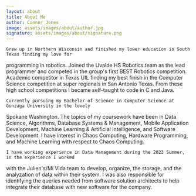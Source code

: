 ```yaml
---
layout: about
title: About Me
author: Connor Jones
image: assets/images/about/author.jpg
signature: assets/images/about/signature.png
---
```


	Grew up in Northern Wisconsin and finished my lower education in South Texas finding my love for 
programming in robotics. Joined the Uvalde HS Robotics team as the lead programmer and competed in 
the group's first BEST Robotics competition. Academic competitor in Texas UIL finding my best finish
in the Computer Science competition at super regionals in San Antonio Texas. From these high school
competitions I became self-taught to code in C and Java.
	
	Currently pursuing my Bachelor of Science in Computer Science at Gonzaga University in the lovely
Spokane Washington. The topics of my coursework have been in Data Science, Algorithms, Database
Systems & Management, Mobile Application Development, Machine Learning & Artificial Intelligence, and
Software Development. I have interest in Chaos Computing, Hardware Programming, and Machine Learning
with respect to Chaos Computing.

	I have working experience in Data Management during the 2023 Summer, in the experience I worked
with the Julien's/Mi Vida team to develop, organize, the storage, and the analyzation of data within
their system. I was also responsible for identifying the queries needed from software solution architects
to help integrate their database with new software for the company.
